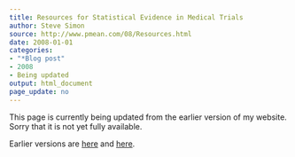 ```yaml
---
title: Resources for Statistical Evidence in Medical Trials
author: Steve Simon
source: http://www.pmean.com/08/Resources.html
date: 2008-01-01
categories:
- "*Blog post"
- 2008
- Being updated
output: html_document
page_update: no
---
```


This page is currently being updated from the earlier version of my website. Sorry that it is not yet fully available.

<!---More--->


Earlier versions are [here][sim1] and [here][sim2].

[sim1]: http://www.pmean.com/08/Resources.html
[sim2]: http://new.pmean.com/resources/
